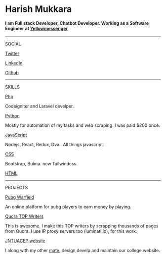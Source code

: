

Harish Mukkara
==============

#### I am Full stack Developer, Chatbot Developer. Working as a Software Engineer at [Yellowmessenger](https://yellowmessenger.com/)

---

SOCIAL

[Twitter](https://twitter.com/HariMukkara)

[LinkedIn](https://www.linkedin.com/in/harishmukkara/)

[Github](https://github.com/hy505)


---

SKILLS

[Php](https://github.com/hy505?utf8=%E2%9C%93&tab=repositories&q=&type=&language=php)

Codeigniter and Laravel develper.

[Python](https://github.com/hy505?utf8=%E2%9C%93&tab=repositories&q=&type=&language=python)

Mostly for automation of my tasks and web scraping. I was paid $200 once.

[JavaScript](https://github.com/hy505?utf8=%E2%9C%93&tab=repositories&q=&type=&language=javscript)

Nodejs, React, Redux, Dva.. All things javascript.

[CSS](https://github.com/hy505?utf8=%E2%9C%93&tab=repositories&q=&type=&language=css)

Bootstrap, Bulma. now Tailwindcss

[HTML](https://github.com/hy505?utf8=%E2%9C%93&tab=repositories&q=&type=&language=html)



---
PROJECTS

[Pubg Warfield](https://pubgwarfield.in/)

An online platform for pubg players to earn money by playing.

[Quora TOP Writers](https://www.quora.com/q/vyhvwvrsmrmmhnyb)

This is awesome. I make this TOP writers by scrapping thousands of pages from Quora. I use IP proxy servers too (luminati.io), for this work.

[JNTUACEP website](https://jntuacep.ac.in/)

I along with my other [mate](https://github.com/praneeth14), design,develp and maintain our college website.